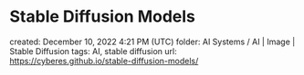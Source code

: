 # Stable Diffusion Models

created: December 10, 2022 4:21 PM (UTC)
folder: AI Systems / AI | Image | Stable Diffusion
tags: AI, stable diffusion
url: https://cyberes.github.io/stable-diffusion-models/